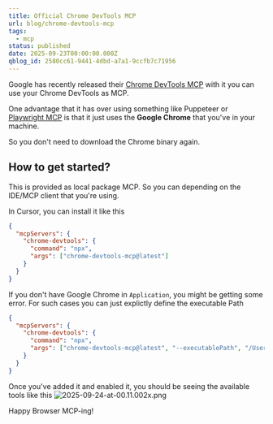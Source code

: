 ```yaml
---
title: Official Chrome DevTools MCP
url: blog/chrome-devtools-mcp
tags:
  - mcp
status: published
date: 2025-09-23T00:00:00.000Z
qblog_id: 2580cc61-9441-4dbd-a7a1-9ccfb7c71956
---
```


Google has recently released their [Chrome DevTools MCP](https://developer.chrome.com/blog/chrome-devtools-mcp?hl=en) with it you can use your Chrome DevTools as MCP.

One advantage that it has over using something like Puppeteer or [Playwright MCP](https://github.com/microsoft/playwright-mcp) is that it just uses the **Google Chrome** that you've in your machine.

So you don't need to download the Chrome binary again.

## How to get started?

This is provided as local package MCP. So you can depending on the IDE/MCP client that you're using.

In Cursor, you can install it like this

```json
{
  "mcpServers": {
    "chrome-devtools": {
      "command": "npx",
      "args": ["chrome-devtools-mcp@latest"]
    }
  }
}
```

If you don't have Google Chrome in `Application`, you might be getting some error. For such cases you can just explictly define the executable Path

```json
{
  "mcpServers": {
    "chrome-devtools": {
      "command": "npx",
      "args": ["chrome-devtools-mcp@latest", "--executablePath", "/Users/ashiknesin/Apps/Google Chrome.app/Contents/MacOS/Google Chrome"]
    }
  }
}
```

Once you've added it and enabled it, you should be seeing the available tools like this
![2025-09-24-at-00.11.002x.png](https://images.nesin.io/f_auto,q_auto/qblog/AIEngineerGuide/2025-09/csxghscoti5munlfpp84)

Happy Browser MCP-ing!
